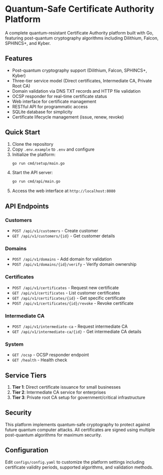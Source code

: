 # Quantum-Safe Certificate Authority Platform

A complete quantum-resistant Certificate Authority platform built with Go, featuring post-quantum cryptography algorithms including Dilithium, Falcon, SPHINCS+, and Kyber.

## Features

- Post-quantum cryptography support (Dilithium, Falcon, SPHINCS+, Kyber)
- Three-tier service model (Direct certificates, Intermediate CA, Private Root CA)
- Domain validation via DNS TXT records and HTTP file validation
- OCSP responder for real-time certificate status
- Web interface for certificate management
- RESTful API for programmatic access
- SQLite database for simplicity
- Certificate lifecycle management (issue, renew, revoke)

## Quick Start

1. Clone the repository
2. Copy `.env.example` to `.env` and configure
3. Initialize the platform:
   ```bash
   go run cmd/setup/main.go
   ```
4. Start the API server:
   ```bash
   go run cmd/api/main.go
   ```
5. Access the web interface at `http://localhost:8080`

## API Endpoints

### Customers
- `POST /api/v1/customers` - Create customer
- `GET /api/v1/customers/{id}` - Get customer details

### Domains
- `POST /api/v1/domains` - Add domain for validation
- `POST /api/v1/domains/{id}/verify` - Verify domain ownership

### Certificates
- `POST /api/v1/certificates` - Request new certificate
- `GET /api/v1/certificates` - List customer certificates
- `GET /api/v1/certificates/{id}` - Get specific certificate
- `POST /api/v1/certificates/{id}/revoke` - Revoke certificate

### Intermediate CA
- `POST /api/v1/intermediate-ca` - Request intermediate CA
- `GET /api/v1/intermediate-ca/{id}` - Get intermediate CA details

### System
- `GET /ocsp` - OCSP responder endpoint
- `GET /health` - Health check

## Service Tiers

1. **Tier 1**: Direct certificate issuance for small businesses
2. **Tier 2**: Intermediate CA service for enterprises
3. **Tier 3**: Private root CA setup for government/critical infrastructure

## Security

This platform implements quantum-safe cryptography to protect against future quantum computer attacks. All certificates are signed using multiple post-quantum algorithms for maximum security.

## Configuration

Edit `configs/config.yaml` to customize the platform settings including certificate validity periods, supported algorithms, and validation methods.